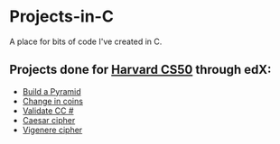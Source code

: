 # Projects-in-C
A place for bits of code I've created in C.

## Projects done for [Harvard CS50](https://courses.edx.org/courses/course-v1:HarvardX+CS50+X/course/) through edX:
* [Build a Pyramid](https://github.com/Nic-Sevic/Projects-in-C/blob/master)
* [Change in coins](https://github.com/Nic-Sevic/Projects-in-C/blob/master/cash.c)
* [Validate CC #](https://github.com/Nic-Sevic/Projects-in-C/blob/master/credit.c)
* [Caesar cipher](https://github.com/Nic-Sevic/Projects-in-C/blob/master/caesar%20(1).c)
* [Vigenere cipher](https://github.com/Nic-Sevic/Projects-in-C/blob/master/vigenere.c)
